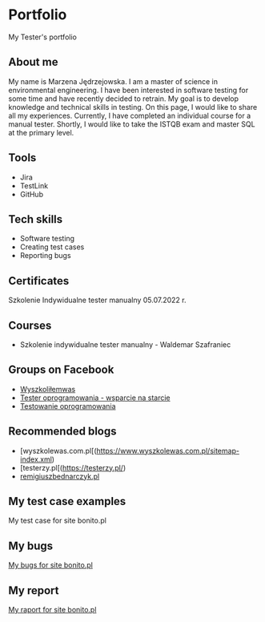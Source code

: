 # Portfolio
My Tester's portfolio
## About me 
My name is Marzena Jędrzejowska. I am a master of science in environmental engineering. I have been interested in software testing for some time and have recently decided to retrain. My goal is to develop knowledge and technical skills in testing. On this page, I would like to share all my experiences. Currently, I have completed an individual course for a manual tester. Shortly, I would like to take the ISTQB exam and master SQL at the primary level.  
## Tools
* Jira
* TestLink
* GitHub
## Tech skills
* Software testing
* Creating test cases
* Reporting bugs
## Certificates
Szkolenie Indywidualne tester manualny 05.07.2022 r.
## Courses
* Szkolenie indywidualne tester manualny - Waldemar Szafraniec
## Groups on Facebook
* [Wyszkoliłemwas](https://www.facebook.com/groups/3211016828915031)
* [Tester oprogramowania - wsparcie na starcie](https://www.facebook.com/groups/testeroprogramowania/?multi_permalinks=1424258701408223)
* [Testowanie oprogramowania](https://www.facebook.com/groups/TestowanieOprogramowania/)
## Recommended blogs
* [wyszkolewas.com.pl[(https://www.wyszkolewas.com.pl/sitemap-index.xml)
* [testerzy.pl[(https://testerzy.pl/)
* [remigiuszbednarczyk.pl](https://remigiuszbednarczyk.pl/)
## My test case examples
My test case for site bonito.pl
## My bugs
[My bugs for site bonito.pl](https://drive.google.com/drive/folders/14bUMobURZSSNnIjockgX9-zRgeHK6tm0)
## My report
[My raport for site bonito.pl](https://docs.google.com/document/d/19xQzNZ7AXwOUE0_0xeZHD14PgH_we6wX/edit)
